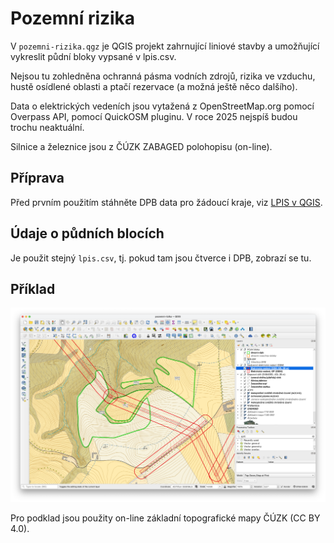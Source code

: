 # Pozemní rizika

V ``pozemni-rizika.qgz`` je QGIS projekt zahrnující liniové stavby a umožňující vykreslit půdní bloky vypsané v lpis.csv.

Nejsou tu zohledněna ochranná pásma vodních zdrojů, rizika ve vzduchu, hustě osídlené oblasti a ptačí rezervace (a možná ještě něco dalšího).

Data o elektrických vedeních jsou vytažená z OpenStreetMap.org pomocí Overpass API, pomocí QuickOSM pluginu.
V roce 2025 nejspíš budou trochu neaktuální.

Silnice a železnice jsou z ČÚZK ZABAGED polohopisu (on-line).

## Příprava

Před prvním použitím stáhněte DPB data pro žádoucí kraje, viz [LPIS v QGIS](lpis.md).

## Údaje o půdních blocích

Je použit stejný ``lpis.csv``, tj. pokud tam jsou čtverce i DPB, zobrazí se tu.

## Příklad

![Příklad mapy](img/pozemni-rizika.png)

Pro podklad jsou použity on-line základní topografické mapy ČÚZK (CC BY 4.0).
